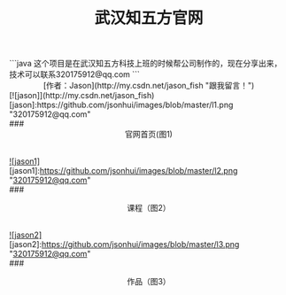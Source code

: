# <div class="text" align=center background=#005430>武汉知五方官网</div><br>
</div>
```java
             这个项目是在武汉知五方科技上班的时候帮公司制作的，现在分享出来，技术可以联系320175912@qq.com
```
<br>
<div align=center >[作者：Jason](http://my.csdn.net/jason_fish "跟我留言！")</div>
<!--
[320175912@qq.com](http://my.csdn.net/jason_fish)
-->
[![jason]](http://my.csdn.net/jason_fish)
[jason]:https://github.com/jsonhui/images/blob/master/l1.png "320175912@qq.com" 
<br>
###<div class="text" align=center>官网首页(图1)</div><br>

 [![jason1]](http://my.csdn.net/jason_fish)  
[jason1]:https://github.com/jsonhui/images/blob/master/l2.png "320175912@qq.com" 
<br>
###<div class="text" align=center>课程（图2）</div><br>

 [![jason2]](http://my.csdn.net/jason_fish)  
[jason2]:https://github.com/jsonhui/images/blob/master/l3.png "320175912@qq.com" 
<br>
###<div class="text" align=center>作品（图3）</div><br>
<!--
##课程
![![首页图片](https://github.com/jsonhui/images/blob/master/l2.png)](http://www.baidu.com)<br>
##作品
![![首页图片](https://github.com/jsonhui/images/blob/master/l3.png)](http://www.baidu.com)<br>
![baidu](https://github.com/jsonhui/images/blob/master/l3.png "百度logo")
<br>
 [![baidu]](http://my.csdn.net/jason_fish)  
[baidu]:https://github.com/jsonhui/images/blob/master/l3.png "320175912@qq.com" 
-->
